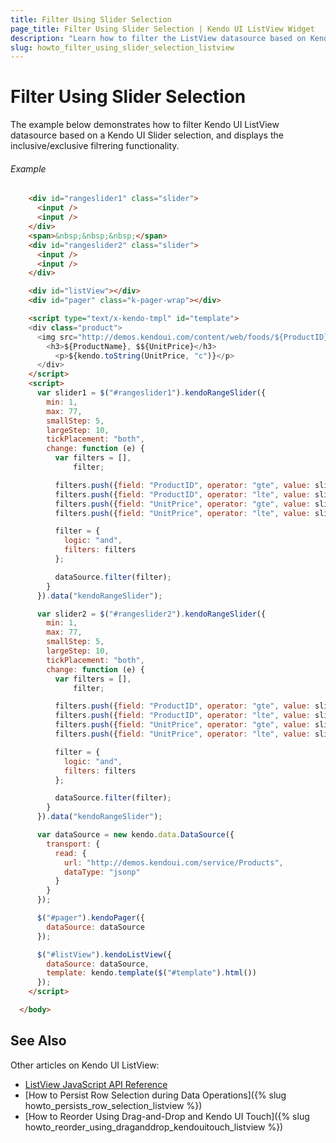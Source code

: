 ```yaml
---
title: Filter Using Slider Selection
page_title: Filter Using Slider Selection | Kendo UI ListView Widget
description: "Learn how to filter the ListView datasource based on Kendo UI Slider selection."
slug: howto_filter_using_slider_selection_listview
---
```


# Filter Using Slider Selection

The example below demonstrates how to filter Kendo UI ListView datasource based on a Kendo UI Slider selection, and displаys the inclusive/exclusive filтering functionality.

###### Example

```html
    <div id="rangeslider1" class="slider">
      <input />
      <input />
    </div>
    <span>&nbsp;&nbsp;&nbsp;</span>
    <div id="rangeslider2" class="slider">
      <input />
      <input />
    </div>

    <div id="listView"></div>
    <div id="pager" class="k-pager-wrap"></div>

    <script type="text/x-kendo-tmpl" id="template">
    <div class="product">
      <img src="http://demos.kendoui.com/content/web/foods/${ProductID}.jpg" alt="${ProductName} image" />
        <h3>${ProductName}, $${UnitPrice}</h3>
          <p>${kendo.toString(UnitPrice, "c")}</p>
      </div>
    </script>
    <script>
      var slider1 = $("#rangeslider1").kendoRangeSlider({
        min: 1,
        max: 77,
        smallStep: 5,
        largeStep: 10,
        tickPlacement: "both",
        change: function (e) {
          var filters = [],
              filter;

          filters.push({field: "ProductID", operator: "gte", value: slider1.values()[0]});
          filters.push({field: "ProductID", operator: "lte", value: slider1.values()[1]});
          filters.push({field: "UnitPrice", operator: "gte", value: slider2.values()[0]});
          filters.push({field: "UnitPrice", operator: "lte", value: slider2.values()[1]});

          filter = {
            logic: "and",
            filters: filters
          };

          dataSource.filter(filter);
        }
      }).data("kendoRangeSlider");

      var slider2 = $("#rangeslider2").kendoRangeSlider({
        min: 1,
        max: 77,
        smallStep: 5,
        largeStep: 10,
        tickPlacement: "both",
        change: function (e) {
          var filters = [],
              filter;

          filters.push({field: "ProductID", operator: "gte", value: slider1.values()[0]});
          filters.push({field: "ProductID", operator: "lte", value: slider1.values()[1]});
          filters.push({field: "UnitPrice", operator: "gte", value: slider2.values()[0]});
          filters.push({field: "UnitPrice", operator: "lte", value: slider2.values()[1]});

          filter = {
            logic: "and",
            filters: filters
          };

          dataSource.filter(filter);
        }
      }).data("kendoRangeSlider");

      var dataSource = new kendo.data.DataSource({
        transport: {
          read: {
            url: "http://demos.kendoui.com/service/Products",
            dataType: "jsonp"
          }
        }
      });

      $("#pager").kendoPager({
        dataSource: dataSource
      });

      $("#listView").kendoListView({
        dataSource: dataSource,
        template: kendo.template($("#template").html())
      });
    </script>

  </body>
```

## See Also

Other articles on Kendo UI ListView:

* [ListView JavaScript API Reference](/api/javascript/ui/listview)
* [How to Persist Row Selection during Data Operations]({% slug howto_persists_row_selection_listview %})
* [How to Reorder Using Drag-and-Drop and Kendo UI Touch]({% slug howto_reorder_using_draganddrop_kendouitouch_listview %})
